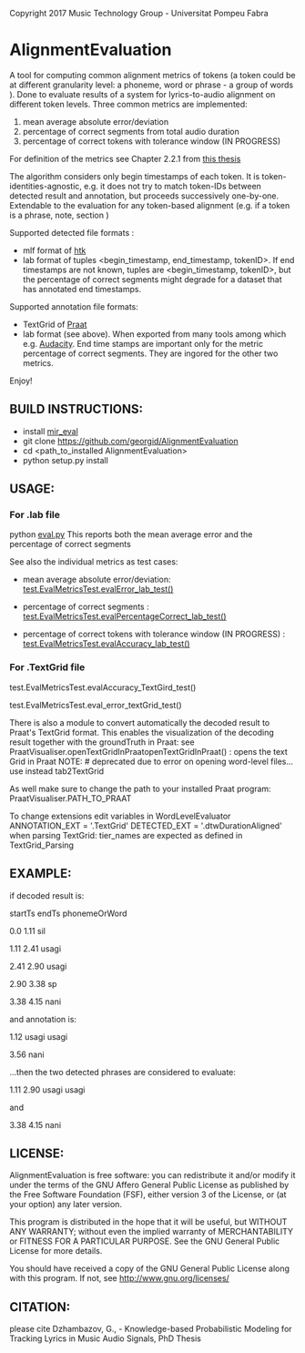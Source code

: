 
Copyright  2017  Music Technology Group - Universitat Pompeu Fabra

AlignmentEvaluation
==============================

A tool for computing common alignment metrics of tokens (a token could be at different granularity level: a phoneme, word or phrase - a group of words ). Done to evaluate results of a system for lyrics-to-audio alignment on different token levels. 
Three common metrics are implemented: 
1) mean average absolute error/deviation
2) percentage of correct segments from total audio duration
3) percentage of correct tokens with tolerance window  (IN PROGRESS)

For definition of the metrics see Chapter 2.2.1 from [this thesis](http://compmusic.upf.edu/phd-thesis-georgi)

The algorithm considers only begin timestamps of each token. It is token-identities-agnostic, e.g. it does not try to match token-IDs between detected result and annotation, but proceeds successively one-by-one.  
Extendable to the evaluation for any token-based alignment (e.g. if a token is a phrase, note, section )


Supported detected file formats :  
- mlf format of [htk](htk.eng.cam.ac.uk/) 
- lab format  of tuples <begin_timestamp, end_timestamp, tokenID>. If end timestamps are not known, tuples are <begin_timestamp, tokenID>, but the percentage of correct segments might degrade for a dataset that has annotated end timestamps. 

Supported annotation file formats: 
- TextGrid of [Praat](www.praat.org/) 
- lab format (see above). When exported from many tools among which e.g. [Audacity](http://www.audacityteam.org/home/). End time stamps are important only for the metric percentage of correct segments. They are ingored for the other two metrics.

 


Enjoy!
 

BUILD INSTRUCTIONS:
------------------------------------------
- install [mir_eval](https://github.com/craffel/mir_eval)
- git clone https://github.com/georgid/AlignmentEvaluation
- cd <path_to_installed AlignmentEvaluation>
- python setup.py install




USAGE: 
---------------------------------------- 

### For .lab file 

python [eval.py](https://github.com/georgid/AlignmentEvaluation/blob/master/align_eval/eval.py) 
<path to file with reference word boundaries> <path to file with detected word boundaries>
This reports both the mean average error and the percentage of correct segments


See also the individual metrics as test cases: 
- mean average absolute error/deviation: [test.EvalMetricsTest.evalError_lab_test()](https://github.com/georgid/AlignmentEvaluation/blob/master/test/EvalMetricsTest.py#L55)

- percentage of correct segments  : [test.EvalMetricsTest.evalPercentageCorrect_lab_test()](https://github.com/georgid/AlignmentEvaluation/blob/master/test/EvalMetricsTest.py#L39)

- percentage of correct tokens with tolerance window (IN PROGRESS)  : [test.EvalMetricsTest.evalAccuracy_lab_test()](https://github.com/georgid/AlignmentEvaluation/blob/master/test/EvalMetricsTest.py#L66)



### For .TextGrid file 

test.EvalMetricsTest.evalAccuracy_TextGird_test()

test.EvalMetricsTest.eval_error_textGrid_test()


There is also a module to convert automatically the decoded result to Praat's TextGrid format.
This enables the  visualization of the decoding result together with the groundTruth in Praat:
see PraatVisualiser.openTextGridInPraatopenTextGridInPraat() : opens the text Grid in Praat
NOTE: # deprecated due to error on opening word-level files... use instead tab2TextGrid 

As well make sure to change the path to your installed Praat program:
PraatVisualiser.PATH_TO_PRAAT

To change extensions edit variables in WordLevelEvaluator 
ANNOTATION_EXT = '.TextGrid'
DETECTED_EXT = '.dtwDurationAligned'
when parsing TextGrid: tier_names are expected as defined in TextGrid_Parsing




EXAMPLE: 
---------------------------------------- 
if decoded result is:
 
startTs endTs phonemeOrWord

0.0		1.11	sil

1.11	2.41	usagi

2.41	2.90	usagi

2.90	3.38	sp

3.38	4.15	nani

and annotation  is:

1.12 	usagi usagi 

3.56 	nani

...then the two detected phrases are considered to evaluate:  

1.11 2.90 usagi usagi 

and 

3.38 4.15	nani





LICENSE:
-------------------
AlignmentEvaluation is free software: you can redistribute it and/or modify it under the terms of the GNU Affero General Public License as published by the Free Software Foundation (FSF), either version 3 of the License, or (at your option) any later version.

This program is distributed in the hope that it will be useful, but WITHOUT ANY WARRANTY; without even the implied warranty of MERCHANTABILITY or FITNESS FOR A PARTICULAR PURPOSE.  See the GNU General Public License for more details.

You should have received a copy of the GNU General Public License along with this program.  If not, see http://www.gnu.org/licenses/

CITATION: 
----------------------
please cite 
Dzhambazov, G.,  - Knowledge-based Probabilistic Modeling for Tracking Lyrics in Music Audio Signals, PhD Thesis


